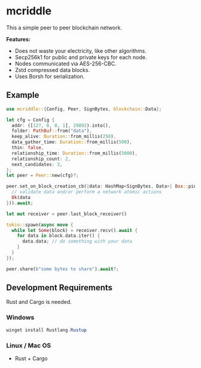 # mcriddle

This a simple peer to peer blockchain network.

**Features:**
+ Does not waste your electricity, like other algorithms.
+ Secp256k1 for public and private keys for each node.
+ Nodes communicated via AES-256-CBC.
+ Zstd compressed data blocks.
+ Uses Borsh for serialization.

## Example

```rust
use mcriddle::{Config, Peer, SignBytes, blockchain::Data};

let cfg = Config {
  addr: ([127, 0, 0, 1], 29092).into(),
  folder: PathBuf::from("data"),
  keep_alive: Duration::from_millis(250),
  data_gather_time: Duration::from_millis(500),
  thin: false,
  relationship_time: Duration::from_millis(5000),
  relationship_count: 2,
  next_candidates: 3,
};
let peer = Peer::new(cfg)?;

peer.set_on_block_creation_cb(|data: HashMap<SignBytes, Data>| Box::pin(async {
  // validate data and/or perform a network atomic actions
  Ok(data
})).await;

let mut receiver = peer.last_block_receiver()

tokio::spawn(async move {
  while let Some(block) = receiver.recv().await {
    for data in block.data.iter() {
      data.data; // do something with your data
    } 
  }
});

peer.share(b"some bytes to share").await?;
```

## Development Requirements

Rust and Cargo is needed.

### Windows

```powershell
winget install Rustlang.Rustup
```

### Linux / Mac OS

+ Rust + Cargo


